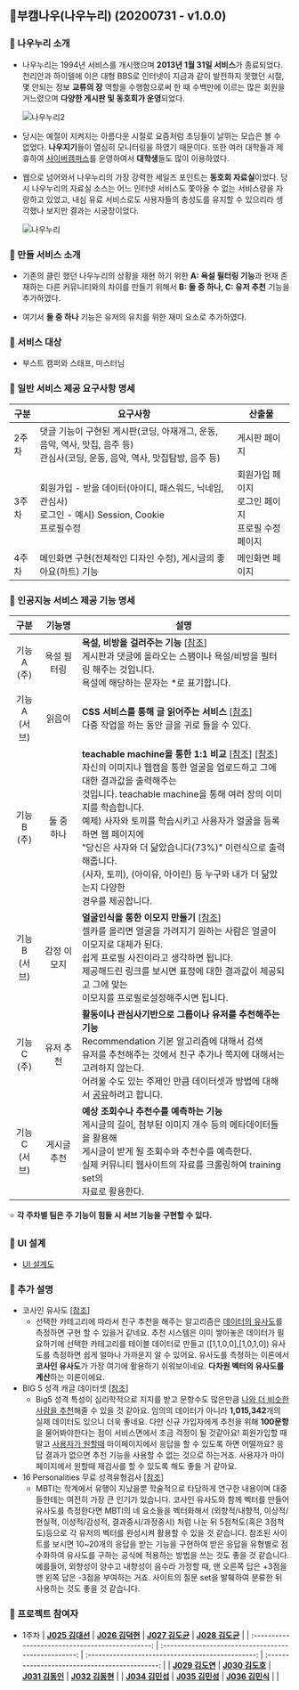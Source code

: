 ## :two_men_holding_hands: ​부캠나우(나우누리) (20200731 - v1.0.0)

### :pushpin: 나우누리 소개

- 나우누리는 1994년 서비스를 개시했으며 **2013년 1월 31일 서비스**가 종료되었다. 천리안과 하이텔에 이은 대형 BBS로 인터넷이 지금과 같이 발전하지 못했던 시절, 몇 안되는 정보 **교류의 장** 역할을 수행함으로써 한 때 수백만에 이르는 많은 회원을 거느렸으며 **다양한 게시판 및 동호회가 운영**되었다.

  ![나우누리2](https://user-images.githubusercontent.com/33643752/89039259-b1c36700-d37c-11ea-927e-0b650ebf6969.gif)

- 당시는 예절이 지켜지는 아름다운 시절로 요즘처럼 초딩들이 날뛰는 모습은 볼 수 없었다. **나우지기**들이 열심히 모니터링을 하였기 때문이다. 또한 여러 대학들과 제휴하여 <u>사이버캠퍼스</u>를 운영하여서 **대학생**들도 많이 이용하였다.

- 웹으로 넘어와서 나우누리의 가장 강력한 세일즈 포인트는 **동호회 자료실**이었다. 당시 나우누리의 자료실 소스는 어느 인터넷 서비스도 쫓아올 수 없는 서비스량을 자랑하고 있었고, 내심 유료 서비스로도 사용자들의 충성도를 유지할 수 있으리라 생각했나 보지만 결과는 시궁창이었다.

  

  ![나우누리](https://user-images.githubusercontent.com/33643752/89039227-a40de180-d37c-11ea-889d-6ab1dab66a1b.jpg)


### :closed_book: 만들 서비스 소개

- 기존의 클린 했던 나우누리의 상황을 재현 하기 위한 **A: 욕설 필터링 기능**과 현재 존재하는 다른 커뮤니티와의 차이를 만들기 위해서 **B: 둘 중 하나, C: 유저 추천** 기능을 추가하였다.

- 여기서 **둘 중 하나** 기능은 유저의 유치를 위한 재미 요소로 추가하였다.

### :man: 서비스 대상

- 부스트 캠퍼와 스태프, 마스터님

### :book: 일반 서비스 제공 요구사항 명세

| 구분  | 요구사항                                                     | 산출물                                                     |
| ----- | ------------------------------------------------------------ | ---------------------------------------------------------- |
| 2주차 | 댓글 기능이 구현된 게시판(코딩, 아재개그, 운동, 음악, 역사, 맛집, 음주 등)<br />관심사(코딩, 운동, 음악, 역사, 맛집탐방, 음주 등) | 게시판 페이지                                              |
| 3주차 | 회원가입 - 받을 데이터(아이디, 패스워드, 닉네임, 관심사)<br />로그인 - 예시) Session, Cookie<br />프로필수정 | 회원가입 페이지<br />로그인 페이지<br />프로필 수정 페이지 |
| 4주차 | 메인화면 구현(전체적인 디자인 수정), 게시글의 좋아요(하트) 기능 | 메인화면 페이지                                            |

### :book: 인공지능 서비스 제공 기능 명세

| 구분   | 기능명      | 설명                                                         |
| :------: | :-----------: | ------------------------------------------------------------ |
| 기능 A<br/>(주) | 욕설 필터링 | **욕설, 비방을 걸러주는 기능** [[참조](https://github.com/hjh010501/appropriate-filetering)]<br />게시판과 댓글에 올라오는 스팸이나 욕설/비방을 필터링 해주는 것입니다.<br />욕설에 해당하는 문자는 *로 표기합니다. |
| 기능 A<br/>(서브) | 읽음이      | **CSS 서비스를 통해 글 읽어주는 서비스** [[참조](https://www.ncloud.com/product/aiService/css)]<br />다중 작업을 하는 동안 글을 귀로 들을 수 있다. |
| 기능 B<br/>(주) | 둘 중 하나  | **teachable machine을 통한 1:1 비교** [[참조](https://teachablemachine.withgoogle.com/train)] [[참조](https://www.youtube.com/watch?v=OI3fZJHQF8Y)] <br />자신의 이미지나 웹캠을 통한 얼굴을 업로드하고 그에 대한 결과값을 출력해주는 <br /> 것입니다. teachable machine을 통해 여러 장의 이미지를 학습합니다.<br />예제) 사자와 토끼를 학습시키고 사용자가 얼굴을 등록하면 웹 페이지에 <br /> "당신은 사자와 더 닮았습니다(73%)" 이런식으로 출력해줍니다. <br/>(사자, 토끼), (아이유, 아이린) 등 누구와 내가 더 닮았는지 다양한 <br/> 경우를 제공합니다. |
| 기능 B<br/>(서브) | 감정 이모지 | **얼굴인식을 통한 이모지 만들기** [[참조](https://www.ncloud.com/product/aiService/cfr)]<br />셀카를 올리면 얼굴을 가려지기 원하는 사람은 얼굴이 이모지로 대체가 된다.<br />쉽게 프로필 사진이라고 생각하면 됩니다.<br />제공해드린 링크를 보시면 표정에 대한 결과값이 제공되고 그에 맞는 <br /> 이모지를 프로필로설정해주시면 됩니다. |
| 기능 C<br/>(주) | 유저 추천   | **활동이나 관심사기반으로 그룹이나 유저를 추천해주는 기능**<br />Recommendation 기본 알고리즘에 대해서 검색<br />유저를 추천해주는 것에서 친구 추가나 쪽지에 대해서는 고려하지 않는다. <br/> 어려울 수도 있는 주제인 만큼 데이터셋과 방법에 대해서 [공유](https://github.com/boostcamp-2020/relay_03#bell-%EC%B6%94%EA%B0%80-%EC%84%A4%EB%AA%85)하려고 합니다. <br/>  |
| 기능 C<br/>(서브) | 게시글 추천 | **예상 조회수나 추천수를 예측하는 기능**<br />게시글의 길이, 첨부된 이미지 개수 등의 메타데이터들을 활용해 <br/> 게시글이 받게 될 조회수와 추천수를 예측한다. <br/> 실제 커뮤니티 웹사이트의 자료를 크롤링하여 training set의 <br/> 자료로 활용한다. |

:star: **각 주차별 팀은 주 기능이 힘들 시 서브 기능을 구현할 수 있다.**

### :hammer: UI 설계
- [UI 설계도](https://docs.google.com/presentation/d/10_LDhi5gE6HRMyb9G11cD4XZKgyufq62Za5Njs0RkBU/edit#slide=id.g86ac92521f_0_10)

### :bell: 추가 설명
- 코사인 유사도 [[참조](https://euriion.com/?p=548)]
  - 선택한 카테고리에 따라서 친구 추천을 해주는 알고리즘은 <u>데이터의 유사도</u>를 측정하면 구현 할 수 있을거 같네요. 추천 시스템은 이미 쌓아놓은 데이터가 필요하기에 선택한 카테고리를 테이블 데이터로 만들고 ([1,1,0,0],[1,0,1,0]) 유사도를 측정하면 쉽게 얼마나 가까운지 알 수 있어요. 유사도를 측정하는 이론에서 **코사인 유사도**가 가장 여기에 활용하기 쉬워보이네요. **다차원 벡터의 유사도를 계산**하는 이론이에요.
- BIG 5 성격 캐글 데이터셋 [[참조](https://www.kaggle.com/tunguz/big-five-personality-test/kernels)]
  - Big5 성격 특성이 심리학적으로 지지를 받고 문항수도 많은만큼 <u>나와 더 비슷한 사람을 추천</u>해줄 수 있을 것 같아요. 임의의 데이터가 아니라 **1,015,342**개의 실제 데이터도 있으니 더욱 좋네요. 다만 신규 가입자에게 추천을 위해 **100문항**을 물어봐야한다는 점이 서비스면에서 조금 걱정이 될 것같아요! 회원가입할 때 말고 <u>사용자가 원할때</u> 마이페이지에서 응답을 할 수 있도록 하면 어떨까요? 응답 결과가 없으면 추천 기능을 사용할 수 없는 것으로 하는거죠. 사용자가 마이페이지에서 원할때 재검사를 할 수 있도록 해도 좋을 거 같아요.
- 16 Personalities 무료 성격유형검사 [[참조](https://www.16personalities.com/ko/%EB%AC%B4%EB%A3%8C-%EC%84%B1%EA%B2%A9-%EC%9C%A0%ED%98%95-%EA%B2%80%EC%82%AC)]
  - MBTI는 학계에서 유행이 지났을뿐 학술적으로 타당하게 연구한 내용이며 대중들한테는 여전히 가장 큰 인기가 있습니다. 코사인 유사도와 함께 벡터를 만들어 유사도를 측정한다면 MBTI의 네 요소들을 벡터화해서 (외향적/내향적, 이상적/현실적, 이성적/감성적, 결과중시/과정중시) 처럼 나눈 뒤 5점척도(혹은 3점척도)등으로 각 유저의 벡터를 완성시켜 활용할 수 있을 것 같습니다. 참조된 사이트를 보시면 10~20개의 응답을 받는 기능을 구현하여 받은 응답을 유형별로 점수화하여 유사도를 구하는 공식에 적용하는 방법을 쓰는 것도 좋을 것 같습니다. 예를들어, 외향성이 양수고 내향성이 음수라 가정할 때, 맨 오른쪽 답은 +3점을 맨 왼쪽 답은 -3점을 부여하는 거죠. 사이트의 질문 set을 발췌하여 분류한 뒤 사용하는 것도 좋을 것 같습니다.

### :triangular_flag_on_post: 프로젝트 참여자
- 1주차
  | [**J025 김대선**](https://github.com/kimdaeseon) | [**J026 김덕현**](https://github.com/Kim-deokhyeon)  |   [**J027 김도균**](https://github.com/kdogyun)   | [**J028 김도균**](https://github.com/thesulks) |
  | :----------------------------------------------: | :--------------------------------------------------: | :-----------------------------------------------: | :--------------------------------------------: |
  | [**J029 김도연**](https://github.com/do02reen24) |     [**J030 김도호**](https://github.com/Do-ho)      | [**J031 김동인**](https://github.com/dannydongin) | [**J032 김동현**](https://github.com/dooking)  |
  |  [**J034 김민섭**](https://github.com/msmk530)   | [**J035 김민성**](https://github.com/Front-line-dev) |   [**J036 김민식**](https://github.com/zmrdltl)   |                                                |

